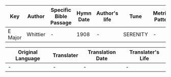Key | Author   | Specific Bible Passage     |Hymn Date |Author's life |Tune |Metrical Pattern   |Composer/Source
-- | --------- | ---------------------------|----------|--------------|-----|-------------------|-------------  
E Major |Whittier |- |1908 |- |SERENITY |- |Wm. Wallace

Original Language | Translater | Translation Date   | Translater's Life  
----------------- | --------- | --------------------|-------------     
\- |- |- |-
